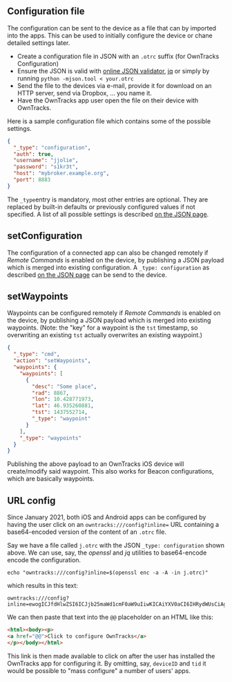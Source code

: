 ## Configuration file 
The configuration can be sent to the device as a file that can by imported into the apps. This can be used to initially configure the device or chane detailed settings later. 
 
* Create a configuration file in JSON with an `.otrc` suffix (for OwnTracks Configuration)
* Ensure the JSON is valid with [online JSON validator](http://jsonlint.com), [jq](http://stedolan.github.io/jq/) or simply by running `python -mjson.tool < your.otrc`
* Send the file to the devices via e-mail, provide it for download on an HTTP server, send via Dropbox, ... you name it.
* Have the OwnTracks app user open the file on their device with OwnTracks.

Here is a sample configuration file which contains some of the possible settings.
```json
{
  "_type": "configuration",
  "auth": true,
  "username": "jjolie",
  "password": "s1kr3t",
  "host": "mybroker.example.org",
  "port": 8883
}
```
The `_type`entry is mandatory, most other entries are optional. They are replaced by built-in defaults or previously configured values if not specified. A list of all possible settings is described [on the JSON page](../tech/json.md).

## setConfiguration
The configuration of a connected app can also be changed remotely if _Remote Commands_ is enabled on the device, by publishing a JSON payload which is merged into existing configuration. A `_type: configuration` as described [on the JSON page](../tech/json.md) can be send to the device. 

## setWaypoints

Waypoints can be configured remotely if _Remote Commands_ is enabled on the device, by publishing a JSON payload which is merged into existing waypoints. (Note: the "key" for a waypoint is the `tst` timestamp, so overwriting an existing `tst` actually overwrites an existing waypoint.)

```json
{
  "_type": "cmd",
  "action": "setWaypoints",
  "waypoints": {
    "waypoints": [
      {
        "desc": "Some place",
        "rad": 8867,
        "lon": 10.428771973,
        "lat": 46.935260881,
        "tst": 1437552714,
        "_type": "waypoint"
      }
    ],
    "_type": "waypoints"
  }
}
```

Publishing the above payload to an OwnTracks iOS device will create/modify said waypoint. This also works for Beacon configurations, which are basically waypoints.

## URL config

Since January 2021, both iOS and Android apps can be configured by having the user click on an `owntracks:///config?inline=` URL containing a base64-encoded version of the content of an `.otrc` file.

Say we have a file called `j.otrc` with the JSON `_type: configuration` shown above. We can use, say, the _openssl_ and _jq_ utilities to base64-encode encode the configuration.

```console
echo "owntracks:///config?inline=$(openssl enc -a -A -in j.otrc)"
```

which results in this text:

```
owntracks:///config?inline=ewogICJfdHlwZSI6ICJjb25maWd1cmF0aW9uIiwKICAiYXV0aCI6IHRydWUsCiAgInVzZXJuYW1lIjogImpqb2xpZSIsCiAgInBhc3N3b3JkIjogInMxa3IzdCIsCiAgImhvc3QiOiAibXlicm9rZXIuZXhhbXBsZS5vcmciLAogICJwb3J0IjogODg4Mwp9Cg==
```

We can then paste that text into the `@@` placeholder on an HTML like this:

```html
<html><body><p>
<a href="@@">Click to configure OwnTracks</a>
</p></body></html>
```

This link is then made available to click on after the user has installed the OwnTracks app for configuring it. By omitting, say, `deviceID` and `tid` it would be possible to "mass configure" a number of users' apps.

